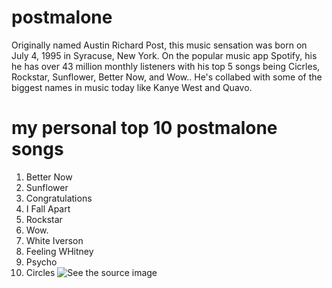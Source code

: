 # postmalone
Originally named Austin Richard Post, this music sensation was born on July 4, 1995 in Syracuse, New York. On the popular music app Spotify, his he has over 43 million monthly listeners with his top 5 songs being Cicrles, Rockstar, Sunflower, Better Now, and Wow.. He's collabed with some of the biggest names in music today like Kanye West and Quavo. 
# my personal top 10 postmalone songs
1. Better Now
2. Sunflower
3. Congratulations
4. I Fall Apart
5. Rockstar
6. Wow. 
7. White Iverson
8. Feeling WHitney
9. Psycho
10. Circles
![See the source image](wikipedia)
